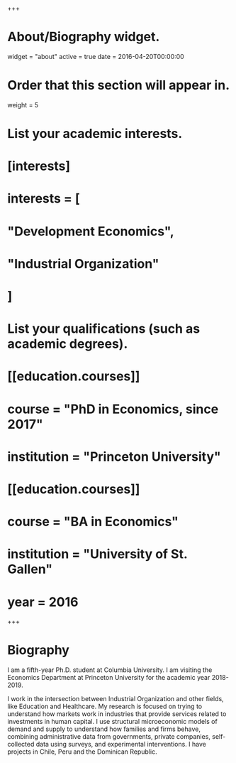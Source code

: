 +++
# About/Biography widget.
widget = "about"
active = true
date = 2016-04-20T00:00:00

# Order that this section will appear in.
weight = 5

# List your academic interests.
# [interests]
#  interests = [
#    "Development Economics",
#    "Industrial Organization"
#  ]

# List your qualifications (such as academic degrees).
# [[education.courses]]
#  course = "PhD in Economics, since 2017"
#  institution = "Princeton University"

# [[education.courses]]
#  course = "BA in Economics"
#  institution = "University of St. Gallen"
#  year = 2016
 
+++

# Biography

I am a fifth-year Ph.D. student at Columbia University. I am visiting the Economics Department at Princeton University for the academic year 2018-2019.

I work in the intersection between Industrial Organization and other fields, like Education and Healthcare. My research is focused on trying to understand how markets work in industries that provide services related to investments in human capital. I use structural microeconomic models of demand and supply to understand how families and firms behave, combining administrative data from governments, private companies, self-collected data using surveys, and experimental interventions. I have projects in Chile, Peru and the Dominican Republic. 
